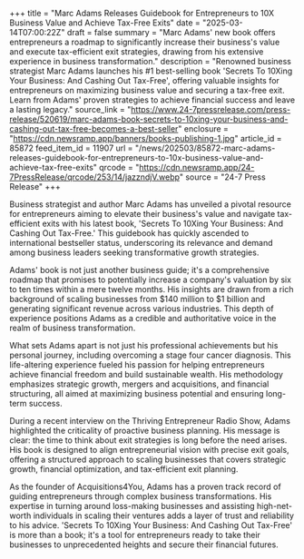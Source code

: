 +++
title = "Marc Adams Releases Guidebook for Entrepreneurs to 10X Business Value and Achieve Tax-Free Exits"
date = "2025-03-14T07:00:22Z"
draft = false
summary = "Marc Adams' new book offers entrepreneurs a roadmap to significantly increase their business's value and execute tax-efficient exit strategies, drawing from his extensive experience in business transformation."
description = "Renowned business strategist Marc Adams launches his #1 best-selling book 'Secrets To 10Xing Your Business: And Cashing Out Tax-Free', offering valuable insights for entrepreneurs on maximizing business value and securing a tax-free exit. Learn from Adams' proven strategies to achieve financial success and leave a lasting legacy."
source_link = "https://www.24-7pressrelease.com/press-release/520619/marc-adams-book-secrets-to-10xing-your-business-and-cashing-out-tax-free-becomes-a-best-seller"
enclosure = "https://cdn.newsramp.app/banners/books-publishing-1.jpg"
article_id = 85872
feed_item_id = 11907
url = "/news/202503/85872-marc-adams-releases-guidebook-for-entrepreneurs-to-10x-business-value-and-achieve-tax-free-exits"
qrcode = "https://cdn.newsramp.app/24-7PressRelease/qrcode/253/14/jazzndjV.webp"
source = "24-7 Press Release"
+++

<p>Business strategist and author Marc Adams has unveiled a pivotal resource for entrepreneurs aiming to elevate their business's value and navigate tax-efficient exits with his latest book, 'Secrets To 10Xing Your Business: And Cashing Out Tax-Free.' This guidebook has quickly ascended to international bestseller status, underscoring its relevance and demand among business leaders seeking transformative growth strategies.</p><p>Adams' book is not just another business guide; it's a comprehensive roadmap that promises to potentially increase a company's valuation by six to ten times within a mere twelve months. His insights are drawn from a rich background of scaling businesses from $140 million to $1 billion and generating significant revenue across various industries. This depth of experience positions Adams as a credible and authoritative voice in the realm of business transformation.</p><p>What sets Adams apart is not just his professional achievements but his personal journey, including overcoming a stage four cancer diagnosis. This life-altering experience fueled his passion for helping entrepreneurs achieve financial freedom and build sustainable wealth. His methodology emphasizes strategic growth, mergers and acquisitions, and financial structuring, all aimed at maximizing business potential and ensuring long-term success.</p><p>During a recent interview on the Thriving Entrepreneur Radio Show, Adams highlighted the criticality of proactive business planning. His message is clear: the time to think about exit strategies is long before the need arises. His book is designed to align entrepreneurial vision with precise exit goals, offering a structured approach to scaling businesses that covers strategic growth, financial optimization, and tax-efficient exit planning.</p><p>As the founder of Acquisitions4You, Adams has a proven track record of guiding entrepreneurs through complex business transformations. His expertise in turning around loss-making businesses and assisting high-net-worth individuals in scaling their ventures adds a layer of trust and reliability to his advice. 'Secrets To 10Xing Your Business: And Cashing Out Tax-Free' is more than a book; it's a tool for entrepreneurs ready to take their businesses to unprecedented heights and secure their financial futures.</p>